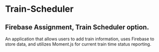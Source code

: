 # Train-Scheduler
## Firebase Assignment, Train Scheduler option.

An application that allows users to add train information, uses Firebase to store data, and utilizes Moment.js for current train time status reporting.
